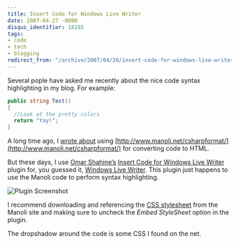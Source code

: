 ```yaml
---
title: Insert Code for Windows Live Writer
date: 2007-04-27 -0800
disqus_identifier: 18295
tags:
- code
- tech
- blogging
redirect_from: "/archive/2007/04/26/insert-code-for-windows-live-writer.aspx/"
---
```


Several pople have asked me recently about the nice code syntax
highlighting in my blog. For example:

```csharp
public string Test()
{
  //Look at the pretty colors
  return "Yay!";
}
```

A long time ago, I [wrote
about](https://haacked.com/archive/2004/06/16/code-to-html-syntax-highlighting.aspx "Syntax Highlighting")
using
[http://www.manoli.net/csharpformat/](http://www.manoli.net/csharpformat/)
for converting code to HTML.

But these days, I use [Omar
Shahine’s](http://www.shahine.com/omar/ "Omar Shahine’s Blog") [Insert
Code for Windows Live
Writer](http://www.codeplex.com/insertcode/Release/ProjectReleases.aspx?ReleaseId=840 "Insert Code for Windows Live Writer")
plugin for, you guessed it, [Windows Live
Writer](http://windowslivewriter.spaces.live.com/ "Windows Live Writer Download").
This plugin just happens to use the Manoli code to perform syntax
highlighting.

![Plugin
Screenshot](https://haacked.com/images/haacked_com/WindowsLiveWriter/InsertCodeforWindowsLiveWriter_B945/image%7B0%7D%5B9%5D.png)

I recommend downloading and referencing the [CSS
stylesheet](http://www.manoli.net/csharpformat/csharp.css "CSS Stylesheet for Csharp")
from the Manoli site and making sure to uncheck the *Embed StyleSheet*
option in the plugin.

The dropshadow around the code is some CSS I found on the net.


